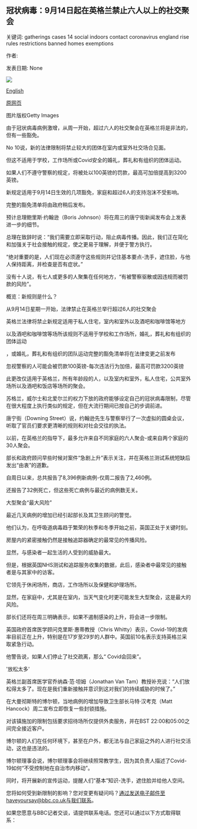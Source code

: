 ## 冠状病毒：9月14日起在英格兰禁止六人以上的社交聚会

关键词: gatherings cases 14 social indoors contact coronavirus england rise rules restrictions banned homes exemptions

作者: 

发表日期: None

![](https://ichef.bbci.co.uk/news/1024/branded_news/BF7B/production/_114291094_gettyimages-1211010163.jpg)

[English](Coronavirus%3A%20Social%20gatherings%20above%20six%20banned%20in%20England%20from%2014%20September.md)

[原网页](https://www.bbc.com/news/uk-54081131)

图片版权Getty Images

由于冠状病毒病例激增，从周一开始，超过六人的社交聚会在英格兰将是非法的，但有一些豁免。

No 10说，新的法律限制将禁止较大的团体在室内或室外社交场合见面。

但这不适用于学校，工作场所或Covid安全的婚礼，葬礼和有组织的团体运动。

如果人们不遵守警察的规定，将被处以100英镑的罚款，最高可加倍提高到3200英镑。

新规定适用于9月14日生效的几项豁免，家庭和超过6人的支持泡沫不受影响。

完整的豁免清单将由政府稍后发布。

预计总理鲍里斯·约翰逊（Boris Johnson）将在周三的唐宁街新闻发布会上发表进一步的细节。

总理在致辞时说：“我们需要立即采取行动，阻止病毒传播。因此，我们正在简化和加强关于社会接触的规定，使之更易于理解，并便于警方执行。

“绝对重要的是，人们现在必须遵守这些规则并记住基本要点-洗手，遮住脸，与他人保持距离，并检查是否有症状。”

没有十人说，有七人或更多的人聚集在任何地方，“有被警察驱散或因违规而被罚款的风险”。

概览：新规则是什么？

从9月14日星期一开始，法律禁止在英格兰举行超过6人的社交聚会

英格兰法律将禁止新规定适用于私人住宅，室内和室外以及酒吧和咖啡馆等地方

以及酒吧和咖啡馆等场所该规则不适用于学校和工作场所，婚礼，葬礼和有组织的团体运动

，或婚礼，葬礼和有组织的团队运动完整的豁免清单将在法律变更之前发布

忽视警察的人可能会被罚款100英镑-每次违法行为加倍，最高可罚款3200英镑

此更改仅适用于英格兰，所有年龄段的人，以及室内和室外，私人住宅，公共室外场所以及酒吧和饭店等场所的聚会。

苏格兰，威尔士和北爱尔兰的权力下放的政府能够设定自己的冠状病毒限制，尽管在很大程度上执行类似的规定，但在大流行期间已按自己的步调前进。

唐宁街（Downing Street）说，约翰逊先生与警察举行了一次虚拟的圆桌会议，听取了官员们要求更清晰的规则和对社会交往的执法。

以前，在英格兰的指导下，最多允许来自不同家庭的六人聚会-或来自两个家庭的30人聚会。

部长和政府顾问早些时候对案件“急剧上升”表示关注，并在英格兰测试系统短缺后发出“由衷”的道歉。

自周日以来，总共报告了8,396例新病例-仅周二报告了2,460例。

还报告了32例死亡，但这些死亡病例与最近的病例数无关。

大型聚会“最大风险”

最近几天病例的增加已经引起部长及其卫生顾问的警觉。

他们认为，在呼吸道病毒趋于繁荣的秋季和冬季开始之前，英国正处于关键时刻。

房屋内的紧密接触仍然是接触追踪器确定的最常见的传播风险。

显然，与感染者一起生活的人受到的威胁最大。

但是，根据英国NHS测试和追踪服务收集的数据，此后，感染者中最常见的接触者是与其家中的访客。

它领先于休闲场所，商店，工作场所以及保健和护理场所。

显然，在家庭中，尤其是在室内，当天气变化时更可能发生大型聚会，这是最大的风险。

部长们还将在周三明确表示，如果不遏制感染的上升，将会进一步限制。

英国政府首席医学顾问克里斯·惠蒂教授（Chris Whitty）表示，Covid-19的发病率目前正在上升，特别是在17岁至29岁的人群中。英国前10名表示支持英格兰采取紧急行动。

他警告说，如果人们停止了社交疏离，那么“ Covid会回来”。

'放松太多'

英格兰副首席医学官乔纳森·范·坦姆（Jonathan Van Tam）教授补充说：“人们放松得太多了。现在是我们重新接触并意识到这对我们的持续威胁的时候了。”

在大曼彻斯特的博尔顿，当地病例的增加导致卫生部长马特·汉考克（Matt Hancock）周二宣布立即恢复一些封锁措施。

对该镇施加的限制包括要求招待场所仅提供外卖服务，并在BST 22:00和05:00之间完全接近客户。

博尔顿的人们在任何环境下，甚至在户外，都无法与自己家庭之外的人进行社交活动，这也是违法的。

博尔顿理事会说，博尔顿理事会将继续照常教学生，因为其负责人描述了Covid-19如何“不受控制地在自治市内移动”。

同时，将开展新的宣传运动，提醒人们“基本”知识-洗手，遮住脸并给他人空间。

您将如何受到新限制的影响？您对变更有疑问吗？通过发送电子邮件至haveyoursay@bbc.co.uk与我们联系。

如果您愿意与BBC记者交谈，请提供联系电话。您还可以通过以下方式取得联系：